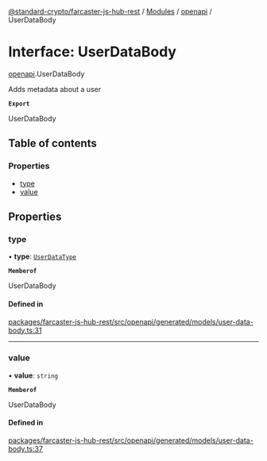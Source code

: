 [@standard-crypto/farcaster-js-hub-rest](../README.md) / [Modules](../modules.md) / [openapi](../modules/openapi.md) / UserDataBody

# Interface: UserDataBody

[openapi](../modules/openapi.md).UserDataBody

Adds metadata about a user

**`Export`**

UserDataBody

## Table of contents

### Properties

- [type](openapi.UserDataBody.md#type)
- [value](openapi.UserDataBody.md#value)

## Properties

### type

• **type**: [`UserDataType`](../enums/openapi.UserDataType.md)

**`Memberof`**

UserDataBody

#### Defined in

[packages/farcaster-js-hub-rest/src/openapi/generated/models/user-data-body.ts:31](https://github.com/standard-crypto/farcaster-js/blob/main/packages/farcaster-js-hub-rest/src/openapi/generated/models/user-data-body.ts#L31)

___

### value

• **value**: `string`

**`Memberof`**

UserDataBody

#### Defined in

[packages/farcaster-js-hub-rest/src/openapi/generated/models/user-data-body.ts:37](https://github.com/standard-crypto/farcaster-js/blob/main/packages/farcaster-js-hub-rest/src/openapi/generated/models/user-data-body.ts#L37)
